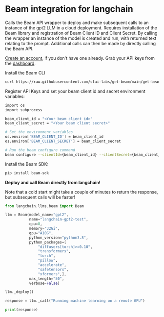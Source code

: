 # Beam integration for langchain

Calls the Beam API wrapper to deploy and make subsequent calls to an instance of the gpt2 LLM in a cloud deployment. Requires installation of the Beam library and registration of Beam Client ID and Client Secret. By calling the wrapper an instance of the model is created and run, with returned text relating to the prompt. Additional calls can then be made by directly calling the Beam API.

[Create an account](https://www.beam.cloud/), if you don't have one already. Grab your API keys from the [dashboard](https://www.beam.cloud/dashboard/settings/api-keys).

<!-- WARNING: THIS FILE WAS AUTOGENERATED! DO NOT EDIT! Instead, edit the notebook w/the location & name as this file. -->

Install the Beam CLI


```bash
curl https://raw.githubusercontent.com/slai-labs/get-beam/main/get-beam.sh -sSfL | sh
```

Register API Keys and set your beam client id and secret environment variables:


```bash
import os
import subprocess

beam_client_id = "<Your beam client id>"
beam_client_secret = "<Your beam client secret>"

# Set the environment variables
os.environ['BEAM_CLIENT_ID'] = beam_client_id
os.environ['BEAM_CLIENT_SECRET'] = beam_client_secret

# Run the beam configure command
beam configure --clientId={beam_client_id} --clientSecret={beam_client_secret}
```

Install the Beam SDK:


```bash
pip install beam-sdk
```

**Deploy and call Beam directly from langchain!**

Note that a cold start might take a couple of minutes to return the response, but subsequent calls will be faster!


```python
from langchain.llms.beam import Beam

llm = Beam(model_name="gpt2",
           name="langchain-gpt2-test",
           cpu=8,
           memory="32Gi",
           gpu="A10G",
           python_version="python3.8",
           python_packages=[
               "diffusers[torch]>=0.10",
               "transformers",
               "torch",
               "pillow",
               "accelerate",
               "safetensors",
               "xformers",],
           max_length="50",
           verbose=False)

llm._deploy()

response = llm._call("Running machine learning on a remote GPU")

print(response)
```
